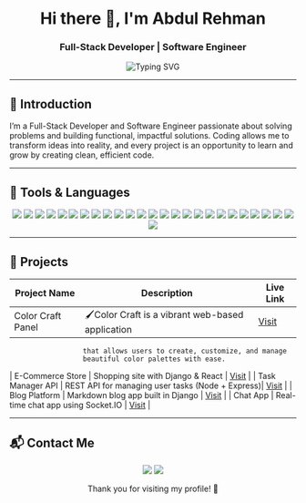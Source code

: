 <h1 align="center">Hi there 👋, I'm Abdul Rehman</h1>
<h3 align="center">Full-Stack Developer | Software Engineer  </h3>

<p align="center">
  <img src="https://readme-typing-svg.herokuapp.com?font=Fira+Code&weight=500&size=24&pause=1000&color=58A6FF&center=true&vCenter=true&width=600&lines=Building+backend+systems+%F0%9F%9B%A0;Crafting+frontend+with+React+%F0%9F%96%A5%EF%B8%8F;Always+learning+and+improving+%F0%9F%93%9A" alt="Typing SVG" />
</p>

---

## 🚀 Introduction

<p align="left">
I’m a Full-Stack Developer and Software Engineer passionate about solving problems and building functional, impactful solutions. Coding allows me to transform ideas into reality, and every project is an opportunity to learn and grow by creating clean, efficient code.
</p>

---

## 🧰 Tools & Languages

<p align="center">
  <kbd><img src="https://img.shields.io/badge/C++-00599C?style=for-the-badge&logo=c%2B%2B&logoColor=white"/></kbd>
  <kbd><img src="https://img.shields.io/badge/Python-3776AB?style=for-the-badge&logo=python&logoColor=white"/></kbd>
  <kbd><img src="https://img.shields.io/badge/JavaScript-F7DF1E?style=for-the-badge&logo=javascript&logoColor=black"/></kbd>
  <kbd><img src="https://img.shields.io/badge/HTML5-E34F26?style=for-the-badge&logo=html5&logoColor=white"/></kbd>
  <kbd><img src="https://img.shields.io/badge/CSS3-1572B6?style=for-the-badge&logo=css3&logoColor=white"/></kbd>
  <kbd><img src="https://img.shields.io/badge/Bootstrap-7952B3?style=for-the-badge&logo=bootstrap&logoColor=white"/></kbd>
  <kbd><img src="https://img.shields.io/badge/TailwindCSS-06B6D4?style=for-the-badge&logo=tailwindcss&logoColor=white"/></kbd>
  <kbd><img src="https://img.shields.io/badge/React-20232A?style=for-the-badge&logo=react&logoColor=61DAFB"/></kbd>
  <kbd><img src="https://img.shields.io/badge/ReactRouter-CA4245?style=for-the-badge&logo=reactrouter&logoColor=white"/></kbd>
  <kbd><img src="https://img.shields.io/badge/Vite-646CFF?style=for-the-badge&logo=vite&logoColor=white"/></kbd>
  <kbd><img src="https://img.shields.io/badge/Redux-764ABC?style=for-the-badge&logo=redux&logoColor=white"/></kbd>
  <kbd><img src="https://img.shields.io/badge/Next.js-000000?style=for-the-badge&logo=nextdotjs&logoColor=white"/></kbd>
  <kbd><img src="https://img.shields.io/badge/Node.js-339933?style=for-the-badge&logo=nodedotjs&logoColor=white"/></kbd>
  <kbd><img src="https://img.shields.io/badge/Express-000000?style=for-the-badge&logo=express&logoColor=white"/></kbd>
  <kbd><img src="https://img.shields.io/badge/JWT-black?style=for-the-badge&logo=jsonwebtokens&logoColor=white"/></kbd>
  <kbd><img src="https://img.shields.io/badge/JSON-000000?style=for-the-badge&logo=json&logoColor=white"/></kbd>
  <kbd><img src="https://img.shields.io/badge/Django-092E20?style=for-the-badge&logo=django&logoColor=white"/></kbd>
  <kbd><img src="https://img.shields.io/badge/MongoDB-47A248?style=for-the-badge&logo=mongodb&logoColor=white"/></kbd>
  <kbd><img src="https://img.shields.io/badge/Oracle-F80000?style=for-the-badge&logo=oracle&logoColor=white"/></kbd>
  <kbd><img src="https://img.shields.io/badge/Postman-FF6C37?style=for-the-badge&logo=postman&logoColor=white"/></kbd>
  <kbd><img src="https://img.shields.io/badge/Firebase-FFCA28?style=for-the-badge&logo=firebase&logoColor=black"/></kbd>
  <kbd><img src="https://img.shields.io/badge/Git-F05032?style=for-the-badge&logo=git&logoColor=white"/></kbd>
  <kbd><img src="https://img.shields.io/badge/GitHub-181717?style=for-the-badge&logo=github&logoColor=white"/></kbd>
  <kbd><img src="https://img.shields.io/badge/Vercel-000000?style=for-the-badge&logo=vercel&logoColor=white"/></kbd>
  <kbd><img src="https://img.shields.io/badge/Netlify-00C7B7?style=for-the-badge&logo=netlify&logoColor=white"/></kbd>
  <kbd><img src="https://img.shields.io/badge/DigitalOcean-0080FF?style=for-the-badge&logo=digitalocean&logoColor=white"/></kbd>
</p>

---

## 📁 Projects

| Project Name       | Description                                      | Live Link                      |
|--------------------|--------------------------------------------------|--------------------------------|
| Color Craft Panel  |🖌️Color Craft is a vibrant web-based application  | [Visit](colorcraft-new.netlify.app) |
                      that allows users to create, customize, and manage
                      beautiful color palettes with ease.                                               
| E-Commerce Store   | Shopping site with Django & React                | [Visit](https://your-store-link.com)     |
| Task Manager API   | REST API for managing user tasks (Node + Express)| [Visit](https://your-api-link.com)       |
| Blog Platform      | Markdown blog app built in Django                | [Visit](https://your-blog-link.com)      |
| Chat App           | Real-time chat app using Socket.IO               | [Visit](https://your-chat-app.com)       |

---

## 📬 Contact Me

<p align="center">
  <a href="mailto:abdulrehmanjerry18@gmail.com"><img src="https://img.shields.io/badge/-Email-D14836?style=for-the-badge&logo=gmail&logoColor=white"/></a>
  <a href="https://linkedin.com/in/abdulrehman1057" target="_blank"><img src="https://img.shields.io/badge/-LinkedIn-blue?style=for-the-badge&logo=linkedin&logoColor=white"/></a>
</p>

<p align="center">Thank you for visiting my profile! 🚀</p>
